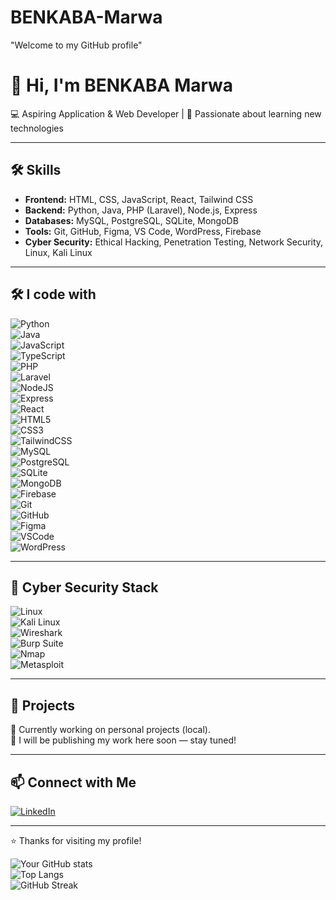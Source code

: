 # BENKABA-Marwa
"Welcome to my GitHub profile"

# 👋 Hi, I'm BENKABA Marwa

💻 Aspiring Application & Web Developer | 🚀 Passionate about learning new technologies  

---

## 🛠 Skills
- **Frontend:** HTML, CSS, JavaScript, React, Tailwind CSS  
- **Backend:** Python, Java, PHP (Laravel), Node.js, Express  
- **Databases:** MySQL, PostgreSQL, SQLite, MongoDB  
- **Tools:** Git, GitHub, Figma, VS Code, WordPress, Firebase
- **Cyber Security:** Ethical Hacking, Penetration Testing, Network Security, Linux, Kali Linux  
  

---

## 🛠️ I code with  

![Python](https://img.shields.io/badge/Python-3776AB?logo=python&logoColor=fff&style=for-the-badge)  
![Java](https://img.shields.io/badge/Java-007396?logo=java&logoColor=fff&style=for-the-badge)  
![JavaScript](https://img.shields.io/badge/JavaScript-F7DF1E?logo=javascript&logoColor=000&style=for-the-badge)  
![TypeScript](https://img.shields.io/badge/TypeScript-3178C6?logo=typescript&logoColor=fff&style=for-the-badge)  
![PHP](https://img.shields.io/badge/PHP-777BB4?logo=php&logoColor=fff&style=for-the-badge)  
![Laravel](https://img.shields.io/badge/Laravel-FF2D20?logo=laravel&logoColor=fff&style=for-the-badge)  
![NodeJS](https://img.shields.io/badge/Node.js-339933?logo=node.js&logoColor=fff&style=for-the-badge)  
![Express](https://img.shields.io/badge/Express-000000?logo=express&logoColor=fff&style=for-the-badge)  
![React](https://img.shields.io/badge/React-61DAFB?logo=react&logoColor=000&style=for-the-badge)  
![HTML5](https://img.shields.io/badge/HTML5-E34F26?logo=html5&logoColor=fff&style=for-the-badge)  
![CSS3](https://img.shields.io/badge/CSS3-1572B6?logo=css3&logoColor=fff&style=for-the-badge)  
![TailwindCSS](https://img.shields.io/badge/TailwindCSS-06B6D4?logo=tailwindcss&logoColor=fff&style=for-the-badge)  
![MySQL](https://img.shields.io/badge/MySQL-4479A1?logo=mysql&logoColor=fff&style=for-the-badge)  
![PostgreSQL](https://img.shields.io/badge/PostgreSQL-4169E1?logo=postgresql&logoColor=fff&style=for-the-badge)  
![SQLite](https://img.shields.io/badge/SQLite-003B57?logo=sqlite&logoColor=fff&style=for-the-badge)  
![MongoDB](https://img.shields.io/badge/MongoDB-47A248?logo=mongodb&logoColor=fff&style=for-the-badge)  
![Firebase](https://img.shields.io/badge/Firebase-FFCA28?logo=firebase&logoColor=000&style=for-the-badge)  
![Git](https://img.shields.io/badge/Git-F05032?logo=git&logoColor=fff&style=for-the-badge)  
![GitHub](https://img.shields.io/badge/GitHub-181717?logo=github&logoColor=fff&style=for-the-badge)  
![Figma](https://img.shields.io/badge/Figma-F24E1E?logo=figma&logoColor=fff&style=for-the-badge)  
![VSCode](https://img.shields.io/badge/VS%20Code-0078D4?logo=visualstudiocode&logoColor=fff&style=for-the-badge)  
![WordPress](https://img.shields.io/badge/WordPress-21759B?logo=wordpress&logoColor=fff&style=for-the-badge)  

---

## 🔐 Cyber Security Stack  

![Linux](https://img.shields.io/badge/Linux-FCC624?logo=linux&logoColor=000&style=for-the-badge)  
![Kali Linux](https://img.shields.io/badge/Kali_Linux-268BEE?logo=kalilinux&logoColor=fff&style=for-the-badge)  
![Wireshark](https://img.shields.io/badge/Wireshark-1679A7?logo=wireshark&logoColor=fff&style=for-the-badge)  
![Burp Suite](https://img.shields.io/badge/Burp%20Suite-FF6633?logo=burpsuite&logoColor=fff&style=for-the-badge)  
![Nmap](https://img.shields.io/badge/Nmap-004170?logo=nmap&logoColor=fff&style=for-the-badge)  
![Metasploit](https://img.shields.io/badge/Metasploit-2A6DB2?logo=metasploit&logoColor=fff&style=for-the-badge)  

---

## 📂 Projects
🚧 Currently working on personal projects (local).  
📌 I will be publishing my work here soon — stay tuned!  

---

## 📫 Connect with Me
[![LinkedIn](https://img.shields.io/badge/LinkedIn-0077B5?logo=linkedin&logoColor=fff&style=for-the-badge)](https://www.linkedin.com/in/marwa-benkaba-916090329/)  

---

⭐️ Thanks for visiting my profile!  

![Your GitHub stats](https://github-readme-stats.vercel.app/api?username=BenkabaMarwa&show_icons=true&theme=tokyonight)  
![Top Langs](https://github-readme-stats.vercel.app/api/top-langs/?username=BenkabaMarwa&layout=compact&theme=tokyonight)  
![GitHub Streak](https://github-readme-streak-stats.herokuapp.com/?user=BenkabaMarwa&theme=tokyonight&hide_border=true)


